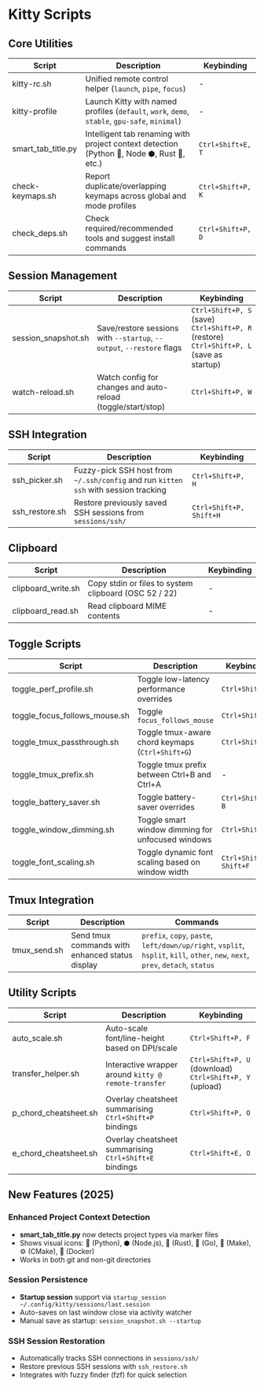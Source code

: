# Kitty Scripts

## Core Utilities

| Script | Description | Keybinding |
| --- | --- | --- |
| kitty-rc.sh | Unified remote control helper (`launch`, `pipe`, `focus`) | - |
| kitty-profile | Launch Kitty with named profiles (`default`, `work`, `demo`, `stable`, `gpu-safe`, `minimal`) | - |
| smart_tab_title.py | Intelligent tab renaming with project context detection (Python 🐍, Node ⬢, Rust 🦀, etc.) | `Ctrl+Shift+E, T` |
| check-keymaps.sh | Report duplicate/overlapping keymaps across global and mode profiles | `Ctrl+Shift+P, K` |
| check_deps.sh | Check required/recommended tools and suggest install commands | `Ctrl+Shift+P, D` |

## Session Management

| Script | Description | Keybinding |
| --- | --- | --- |
| session_snapshot.sh | Save/restore sessions with `--startup`, `--output`, `--restore` flags | `Ctrl+Shift+P, S` (save)<br>`Ctrl+Shift+P, R` (restore)<br>`Ctrl+Shift+P, L` (save as startup) |
| watch-reload.sh | Watch config for changes and auto-reload (toggle/start/stop) | `Ctrl+Shift+P, W` |

## SSH Integration

| Script | Description | Keybinding |
| --- | --- | --- |
| ssh_picker.sh | Fuzzy-pick SSH host from `~/.ssh/config` and run `kitten ssh` with session tracking | `Ctrl+Shift+P, H` |
| ssh_restore.sh | Restore previously saved SSH sessions from `sessions/ssh/` | `Ctrl+Shift+P, Shift+H` |

## Clipboard

| Script | Description | Keybinding |
| --- | --- | --- |
| clipboard_write.sh | Copy stdin or files to system clipboard (OSC 52 / 22) | - |
| clipboard_read.sh | Read clipboard MIME contents | - |

## Toggle Scripts

| Script | Description | Keybinding |
| --- | --- | --- |
| toggle_perf_profile.sh | Toggle low-latency performance overrides | `Ctrl+Shift+F2` |
| toggle_focus_follows_mouse.sh | Toggle `focus_follows_mouse` | `Ctrl+Shift+F3` |
| toggle_tmux_passthrough.sh | Toggle tmux-aware chord keymaps (`Ctrl+Shift+G`) | `Ctrl+Shift+F4` |
| toggle_tmux_prefix.sh | Toggle tmux prefix between Ctrl+B and Ctrl+A | - |
| toggle_battery_saver.sh | Toggle battery-saver overrides | `Ctrl+Shift+P, B` |
| toggle_window_dimming.sh | Toggle smart window dimming for unfocused windows | `Ctrl+Shift+F6` |
| toggle_font_scaling.sh | Toggle dynamic font scaling based on window width | `Ctrl+Shift+P, Shift+F` |

## Tmux Integration

| Script | Description | Commands |
| --- | --- | --- |
| tmux_send.sh | Send tmux commands with enhanced status display | `prefix`, `copy`, `paste`, `left/down/up/right`, `vsplit`, `hsplit`, `kill`, `other`, `new`, `next`, `prev`, `detach`, `status` |

## Utility Scripts

| Script | Description | Keybinding |
| --- | --- | --- |
| auto_scale.sh | Auto-scale font/line-height based on DPI/scale | `Ctrl+Shift+P, F` |
| transfer_helper.sh | Interactive wrapper around `kitty @ remote-transfer` | `Ctrl+Shift+P, U` (download)<br>`Ctrl+Shift+P, Y` (upload) |
| p_chord_cheatsheet.sh | Overlay cheatsheet summarising `Ctrl+Shift+P` bindings | `Ctrl+Shift+P, O` |
| e_chord_cheatsheet.sh | Overlay cheatsheet summarising `Ctrl+Shift+E` bindings | `Ctrl+Shift+E, O` |

## New Features (2025)

### Enhanced Project Context Detection
- **smart_tab_title.py** now detects project types via marker files
- Shows visual icons: 🐍 (Python), ⬢ (Node.js), 🦀 (Rust), 🐹 (Go), 🔨 (Make), ⚙️ (CMake), 🐳 (Docker)
- Works in both git and non-git directories

### Session Persistence
- **Startup session** support via `startup_session ~/.config/kitty/sessions/last.session`
- Auto-saves on last window close via activity watcher
- Manual save as startup: `session_snapshot.sh --startup`

### SSH Session Restoration
- Automatically tracks SSH connections in `sessions/ssh/`
- Restore previous SSH sessions with `ssh_restore.sh`
- Integrates with fuzzy finder (fzf) for quick selection
